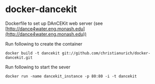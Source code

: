 docker-dancekit
===============

Dockerfile to set up DAnCEKit web server (see [http://dance4water.eng.monash.edu](http://dance4water.eng.monash.edu))

Run following to create the container

~~~
docker build -t dancekit git://github.com/christianurich/docker-dancekit.git
~~~
Run following to start the sever

~~~
docker run -name dancekit_instance -p 80:80 -i -t dancekit 
~~~
